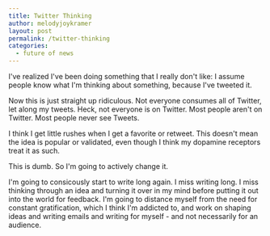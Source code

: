 ```yaml
---
title: Twitter Thinking
author: melodyjoykramer
layout: post
permalink: /twitter-thinking
categories:
  - future of news
---
```


I've realized I've been doing something that I really don't like: I assume people know what I'm thinking about something, because I've tweeted it.

Now this is just straight up ridiculous. Not everyone consumes all of Twitter, let along my tweets. Heck, not everyone is on Twitter. Most people aren't on Twitter. Most people never see Tweets. 

I think I get little rushes when I get a favorite or retweet. This doesn't mean the idea is popular or validated, even though I think my dopamine receptors treat it as such. 

This is dumb. So I'm going to actively change it.

I'm going to consicously start to write long again. I miss writing long. I miss thinking through an idea and turning it over in my mind before putting it out into the world for feedback. I'm going to distance myself from the need for constant gratification, which I think I'm addicted to, and work on shaping ideas and writing emails and writing for myself - and not necessarily for an audience.


